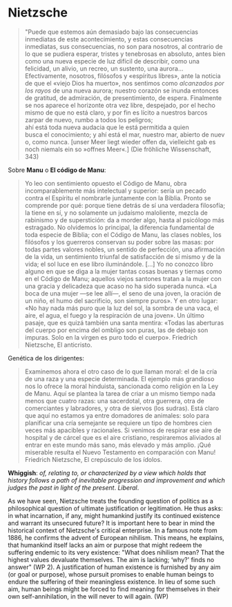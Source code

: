 # Nietzsche

> "Puede que estemos aún demasiado bajo las consecuencias inmediatas de este acontecimiento, y estas consecuencias inmediatas, sus consecuencias, no son para nosotros, al contrario de lo que se pudiera esperar, tristes y tenebrosas en absoluto, antes bien como una nueva especie de luz difícil de describir, como una felicidad, un alivio, un recreo, un sustento, una aurora… Efectivamente, nosotros, filósofos y «espíritus libres», ante la noticia de que el «viejo Dios ha muerto», nos sentimos como _alcanzados por los rayos_ de una nueva aurora; nuestro corazón se inunda entonces de gratitud, de admiración, de presentimiento, de espera. Finalmente se nos aparece el horizonte otra vez libre, despejado, por el hecho mismo de que no está claro, y por fin es lícito a nuestros barcos zarpar de nuevo, rumbo a todos los peligros; ahí está toda nueva audacia que le está permitida a quien busca el conocimiento; y ahí está el mar, nuestro mar, abierto de nuevo, como nunca.
 [unser Meer liegt wieder offen da, vielleicht gab es noch niemals ein so »offnes Meer«.] (Die fröhliche Wissenschaft, 343)

Sobre __Manu__ o __El código de Manu__: 

> Yo leo con sentimiento opuesto el Código de Manu, obra incomparablemente más intelectual y superior: sería un pecado contra el Espíritu el nombrarle juntamente con la Biblia. Pronto se comprende por qué: porque tiene detrás de sí una verdadera filosofía; la tiene en sí, y no solamente un judaísmo maloliente, mezcla de rabinismo y de superstición: da a morder algo, hasta al psicólogo más estragado. No olvidemos lo principal, la diferencia fundamental de toda especie de Biblia; con el Código de Manu, las clases nobles, los filósofos y los guerreros conservan su poder sobre las masas: por todas partes valores nobles, un sentido de perfección, una afirmación de la vida, un sentimiento triunfal de satisfacción de sí mismo y de la vida; el sol luce en ese libro iluminándole. [...] Yo no conozco libro alguno en que se diga a la mujer tantas cosas buenas y tiernas como en el Código de Manu; aquellos viejos santones tratan a la mujer con una gracia y delicadeza que acaso no ha sido superada nunca. «La boca de una mujer ―se lee allí―, el seno de una joven, la oración de un niño, el humo del sacrificio, son siempre puros». Y en otro lugar: «No hay nada más puro que la luz del sol, la sombra de una vaca, el aire, el agua, el fuego y la respiración de una joven». Un último pasaje, que es quizá también una santa mentira: «Todas las aberturas del cuerpo por encima del ombligo son puras, las de debajo son impuras. Solo en la virgen es puro todo el cuerpo». Friedrich Nietzsche, El anticristo. 

Genética de los dirigentes:

> Examinemos ahora el otro caso de lo que llaman moral: el de la cría de una raza y una especie determinada. El ejemplo más grandioso nos lo ofrece la moral hinduista, sancionada como religión en la Ley de Manu. Aquí se plantea la tarea de criar a un mismo tiempo nada menos que cuatro razas: una sacerdotal, otra guerrera, otra de comerciantes y labradores, y otra de siervos (los sudras). Está claro que aquí no estamos ya entre domadores de animales: solo para planificar una cría semejante se requiere un tipo de hombres cien veces más apacibles y racionales. Si venimos de respirar ese aire de hospital y de cárcel que es el aire cristiano, respiraremos aliviados al entrar en este mundo más sano, más elevado y más amplio. ¡Qué miserable resulta el Nuevo Testamento en comparación con Manu! Friedrich Nietzsche, El crepúsculo de los ídolos.

__Whiggish__: _of, relating to, or characterized by a view which holds that history follows a path of inevitable progression and improvement and which judges the past in light of the present_. _Liberal_. 

As we have seen, Nietzsche treats the founding question of politics as a philosophical question of ultimate justification or legitimation. He thus asks: in what incarnation, if any, might humankind justify its continued existence and warrant its unsecured future? It is important here to bear in mind the historical context of Nietzsche's critical enterprise. In a famous note from 1886, he confirms the advent of European nihilism. This means, he explains, that humankind itself lacks an aim or purpose that might redeem the suffering endemic to its very existence: "What does nihilism mean? That the highest values devaluate themselves. The aim is lacking; ‘why?' finds no answer" (WP 2). A justification of human existence is furnished by any aim (or goal or purpose), whose pursuit promises to enable human beings to endure the suffering of their meaningless existence. In lieu of some such aim, human beings might be forced to find meaning for themselves in their own self-annihilation, in the will never to will again. (WP)

